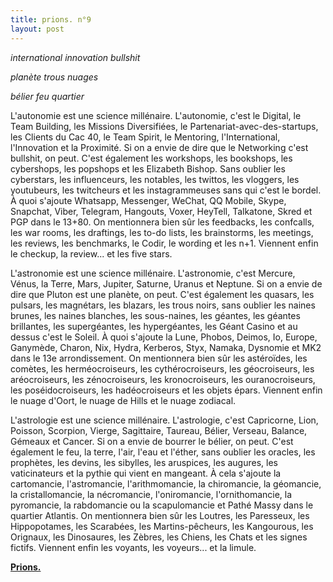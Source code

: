 ```yaml
---
title: prions. n°9
layout: post
---
```


*international innovation bullshit*

*planète trous nuages*

*bélier feu quartier*

L'autonomie est une science millénaire. L'autonomie, c'est le Digital, le Team Building, les Missions Diversifiées, le Partenariat-avec-des-startups, les Clients du Cac 40, le Team Spirit, le Mentoring, l'International, l'Innovation et la Proximité. Si on a envie de dire que le Networking c'est bullshit, on peut. C'est également les workshops, les bookshops, les cybershops, les popshops et les Elizabeth Bishop. Sans oublier les cyberstars, les influenceurs, les notables, les twittos, les vloggers, les youtubeurs, les twitcheurs et les instagrammeuses sans qui c'est le bordel. À quoi s'ajoute Whatsapp, Messenger, WeChat, QQ Mobile, Skype, Snapchat, Viber, Telegram, Hangouts, Voxer, HeyTell, Talkatone, Skred et PGP dans le 13+80. On mentionnera bien sûr les feedbacks, les confcalls, les war rooms, les draftings, les to-do lists, les brainstorms, les meetings, les reviews, les benchmarks, le Codir, le wording et les n+1. Viennent enfin le checkup, la review... et les five stars.

L'astronomie est une science millénaire. L'astronomie, c'est Mercure, Vénus, la Terre, Mars, Jupiter, Saturne, Uranus et Neptune. Si on a envie de dire que Pluton est une planète, on peut. C'est également les quasars, les pulsars, les magnétars, les blazars, les trous noirs, sans oublier les naines brunes, les naines blanches, les sous-naines, les géantes, les géantes brillantes, les supergéantes, les hypergéantes, les Géant Casino et au dessus c'est le Soleil. À quoi s'ajoute la Lune, Phobos, Deimos, Io, Europe, Ganymède, Charon, Nix, Hydra, Kerberos, Styx, Namaka, Dysnomie et MK2 dans le 13e arrondissement. On mentionnera bien sûr les astéroïdes, les comètes, les herméocroiseurs, les cythérocroiseurs, les géocroiseurs, les aréocroiseurs, les zénocroiseurs, les kronocroiseurs, les ouranocroiseurs, les poséidocroiseurs, les hadéocroiseurs et les objets épars. Viennent enfin le nuage d'Oort, le nuage de Hills et le nuage zodiacal.

L'astrologie est une science millénaire. L'astrologie, c'est Capricorne, Lion, Poisson, Scorpion, Vierge, Sagittaire, Taureau, Bélier, Verseau, Balance, Gémeaux et Cancer. Si on a envie de bourrer le bélier, on peut. C'est également le feu, la terre, l'air, l'eau et l'éther, sans oublier les oracles, les prophètes, les devins, les sibylles, les aruspices, les augures, les vaticinateurs et la pythie qui vient en mangeant. À cela s'ajoute la cartomancie, l'astromancie, l'arithmomancie, la chiromancie, la géomancie, la cristallomancie, la nécromancie, l'oniromancie, l'ornithomancie, la pyromancie, la rabdomancie ou la scapulomancie et Pathé Massy dans le quartier Atlantis. On mentionnera bien sûr les Loutres, les Paresseux, les Hippopotames, les Scarabées, les Martins-pêcheurs, les Kangourous, les Orignaux, les Dinosaures, les Zèbres, les Chiens, les Chats et les signes fictifs. Viennent enfin les voyants, les voyeurs... et la limule.

[**Prions.**](../prions.html)
